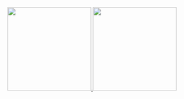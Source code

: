 <div align="justify">
  <a href="https://github.com/LucasMendes97">
    <img height="190em" src="https://github-readme-stats.vercel.app/api?username=LucasMendes97&show_icons=true&theme=dark&count_private=true"/>
    <img height="190em" src="https://github-readme-stats.vercel.app/api/top-langs/?username=LucasMendes97&layout=compact&langs_count=8&theme=dark"/>
  </a>
</div>
